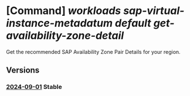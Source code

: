 # [Command] _workloads sap-virtual-instance-metadatum default get-availability-zone-detail_

Get the recommended SAP Availability Zone Pair Details for your region.

## Versions

### [2024-09-01](/Resources/mgmt-plane/L3N1YnNjcmlwdGlvbnMve30vcHJvdmlkZXJzL21pY3Jvc29mdC53b3JrbG9hZHMvbG9jYXRpb25zL3t9L3NhcHZpcnR1YWxpbnN0YW5jZW1ldGFkYXRhL2RlZmF1bHQvZ2V0YXZhaWxhYmlsaXR5em9uZWRldGFpbHM=/2024-09-01.xml) **Stable**

<!-- mgmt-plane /subscriptions/{}/providers/microsoft.workloads/locations/{}/sapvirtualinstancemetadata/default/getavailabilityzonedetails 2024-09-01 -->
